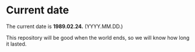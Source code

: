 # Current date

The current date is **1989.02.24.** (YYYY.MM.DD.)

This repository will be good when the world ends, so we will know how long it lasted.